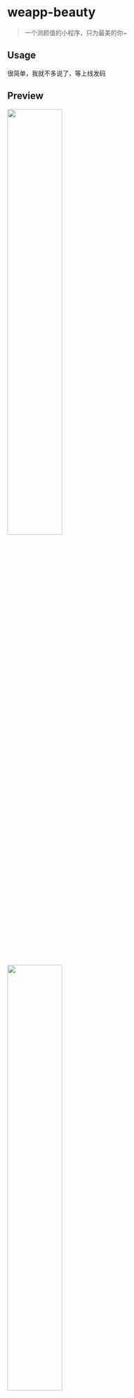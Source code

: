 # weapp-beauty

> 一个测颜值的小程序，只为最美的你~

## Usage

很简单，我就不多说了，等上线发码

## Preview

<p>
  <img src="https://user-images.githubusercontent.com/6166576/41015322-89827450-697c-11e8-8987-8e8bb2bca948.png" width="49.75%">
  <img src="https://user-images.githubusercontent.com/6166576/41015326-89da227c-697c-11e8-9bb7-71c4e6a566e4.png" width="49.75%">
</p>

<a href="https://youtu.be/_7AhnsBGMD4" title="Preview through the YouTube"><img src="https://img.youtube.com/vi/_7AhnsBGMD4/0.jpg" width="100%"></a>
